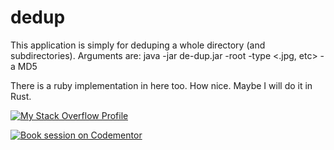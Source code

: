 # dedup
This application is simply for deduping a whole directory (and subdirectories). 
Arguments are: java -jar de-dup.jar -root <root1> <root2> -type <.jpg, etc> -a MD5

There is a ruby implementation in here too. How nice. Maybe I will do it in Rust.

[![My Stack Overflow Profile](https://stackexchange.com/users/flair/673865.png)](http://stackexchange.com/users/673865)

[![Book session on Codementor](https://cdn.codementor.io/badges/book_session_github.svg)](https://www.codementor.io/chb0codementor?utm_source=github&utm_medium=button&utm_term=chb0codementor&utm_campaign=github)
